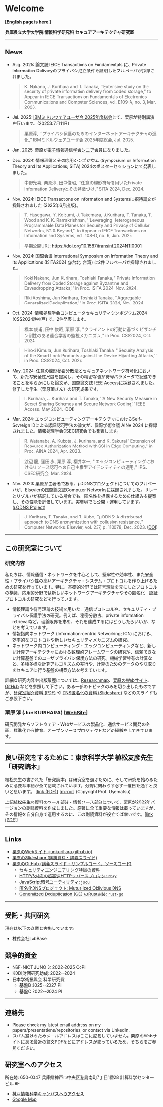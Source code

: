 # Welcome

[**[English page is here.]**](./en.md)

<!-- <div align="center"> -->
<!-- <img src="./images/logo.png" width="300" text="Logo 2020"> -->
<!-- </div> -->

**兵庫県立大学大学院 情報科学研究科 セキュアアーキテクチャ研究室**

---

## News

- Aug. 2025: 論文誌 IEICE Transactions on Fundamentals に、Private Information Deliveryのプライバシ成立条件を証明したフルペーパが採録されました。

  > K. Nakano, J. Kurihara and T. Tanaka, ``Extensive study on the security of private information delivery from coded storage,'' to Appear in IEICE Transactions on Fundamentals of Electronics, Communications and Computer Sciences, vol. E109-A, no. 3, Mar. 2026.

- Jul. 2025: [IBMミドルウェアユーザ会 2025年度総会](https://jimuc.connpass.com/event/360581/)にて、栗原が特別講演を行います。(2025年7月11日)

  > 栗原淳, ``プライバシ保護のためのインターネットアーキテクチャの進化,'' IBMミドルウェアユーザ会 2025年度総会, Jul. 2025.

- Jan. 2025: 栗原が[電子情報通信学会シニア会員](https://www.ieice.org/jpn/senior/senior_member24.html)になりました。

- Dec. 2024: 情報理論とその応用シンポジウム (Symposium on Information Theory and Its Applications; SITA) 2024のポスターセッションにて発表しました。

  > 中野光喜, 栗原淳, 田中俊昭, ``任意の線形符号を用いたPrivate Information Deliveryとその特徴づけ,'' SITA 2024, Dec. 2024.

- Nov. 2024: IEICE Transactions on Information and Systemsに招待論文が採録されました (2025年6月出版)。

  > T. Hasegawa, Y. Koizumi, J. Takemasa, J.Kurihara, T. Tanaka, T. Wood and K. K. Ramakrishnan, ''Leveraging Heterogeneous Programmable Data Planes for Security and Privacy of Cellular Networks, 5G & Beyond,'' to Appear in IEICE Transactions on Information and Systems, vol. 108-D, no. 6, Jun. 2025

  > 早期公開URL: https://doi.org/10.1587/transinf.2024NTI0001

- Nov. 2024: 国際会議 International Symposium on Information Theory and Its Applications (ISITA2024 @台北, 台湾) に2件フルペーパが採録されました。

  > Koki Nakano, Jun Kurihara, Toshiaki Tanaka, ''Private Information Delivery from Coded Storage against Byzantine and Eavesdropping Attacks,'' in Proc. ISITA 2024, Nov. 2024.

  > Riki Aoshima, Jun Kurihara, Toshiaki Tanaka, ``Aggregable Generalized Deduplication,'' in Proc. ISITA 2024, Nov. 2024.

- Oct. 2024: 情報処理学会コンピュータセキュリティシンポジウム2024 (CSS2024@神戸) で、2件発表します。

  > 橋本 俊甫, 田中 俊昭, 栗原 淳, ''クライアントの行動に基づくビザンチン耐性のある連合学習の監視メカニズム,'' in Proc. CSS2024, Oct. 2024

  > Hiroki Kimura, Jun Kurihara, Toshiaki Tanaka, ''Security Analysis of the Smart Lock Products against the Device Hijacking Attacks,'' in Proc. CSS2024, Oct. 2024

- May. 2024: 任意の線形秘密分散法とセキュアネットワーク符号化において、新たな安全性尺度を提案し、その精密な値が符号パラメータで記述できることを明らかにした論文が、国際論文誌 IEEE Accessに採録されました。修了した学生（栗原頂さん）の研究成果です。

  > I. Kurihara, J. Kurihara and T. Tanaka, ''A New Security Measure in Secret Sharing Schemes and Secure Network Coding,'' IEEE Access, May 2024. ([DOI](https://doi.org/10.1109/ACCESS.2024.3401471))

- Mar. 2024: エッジコンピューティングアーキテクチャにおけるSelf-Sovreign IDによる認証認可手法の論文が、国際学術会議 AINA 2024 に採録されました。情報処理学会CSEC研究会でも発表します。
  > R. Watanabe, A. Kubota, J. Kurihara, and K. Sakurai ''Extension of Resource Authorization Method with SSI in Edge Computing,'' in Proc. AINA 2024, Apr. 2023.

  > 渡辺 龍, 窪田 歩, 栗原 淳, 櫻井幸一, ''エッジコンピューティングにおけるリソース認可への自己主権型アイデンティティの適用,'' IPSJ CSEC研究会, Mar. 2024.

- Nov. 2023: 栗原が主著者である、&mu;ODNSプロジェクトについてのフルペーパが、Elsevierの国際論文誌Computer Networksに採録されました。リレーとリゾルバが結託している場合でも、匿名性を担保するための仕組みを提案し、その性能を評価しています。実環境でも公開・運用しています。([&mu;ODNS Project](https://junkurihara.github.io/dns))

  > J. Kurihara, T. Tanaka, and T. Kubo, ``&mu;ODNS: A distributed approach to DNS anonymization with collusion resistance,'' Computer Networks, Elsevier, vol. 237, p. 110078, Dec. 2023. ([DOI](https://doi.org/10.1016/j.comnet.2023.110078))

---

## この研究室について

### 研究内容

私たちは、情報通信・ネットワークを中心として、堅牢性や効率性、また安全性・プライバシ性の高いアーキテクチャ・システム・プロトコルを作り上げるための研究を行っています。特に、基礎的分野では符号理論を元にしたプロトコルの構築、応用的分野では新しいネットワークアーキテクチャやその匿名化・認証プロトコルの研究などを行っています。

- 情報理論や符号理論の技術を用いた、通信プロトコルや、セキュリティ・プライバシ保護手法の研究。例えば、秘密分散法、private information retrievalなど。理論限界を求め、それを達成するにはどうしたらいいか、などを考えています。
- 情報指向ネットワーク (Information-centric Networking; ICN) における、効率的なプロトコルや新しいセキュリティメカニズムの研究。
- ネットワーク内コンピューティング・エッジコンピューティングなど、新しい計算アーキテクチャにおける数理的フレームワークの研究や、信頼できない計算基盤でのユーザプライバシ保護方法の研究。機械学習特有の計算など、多種多様な計算アルゴリズムの実行や、計算のためのデータのやり取りをセキュアに行う基盤の構築方法を考えています。

詳細な研究内容や出版履歴については、[Researchmap](https://researchmap.jp/junkurihara)、[栗原のWebサイト](https://junkurihara.github.io)、[GitHub](https://github.com/junkurihara) などを参照して下さい。ある一部のトピックのみを切り出したものですが、[研究室紹介資料 (PDF)](../repo/lab-info-20200326.pdf) や [DNS匿名化の資料 (Slideshare)](https://www.slideshare.net/slideshow/mutualized-oblivious-dns-odns-hiding-a-tree-in-the-wild-forest-249693576/249693576) などのスライドもご参照下さい。

### 栗原 淳 (Jun KURIHARA) [[WebSite](https://junkurihara.github.io)]

研究開発からソフトウェア・Webサービスの製品化、通信サービス開発の企画、標準化から教育、オープンソースプロジェクトなどの経験をしてきています。

---

## 良い研究をするために：東京科学大学 植松友彦先生 「研究読本」

植松先生の書かれた「研究読本」は研究室を選ぶために、そして研究を始めるために必要な事柄が全て記載されています。分野に関わらず必ず一度目を通すと良いと思います。 [[link (PDF)](http://www.it.ce.titech.ac.jp/uyematsu/howtoresearch.pdf)] [[mirror](../repo/howtoresearch.pdf)] (Copyright Prof. Uyematsu)

上記植松先生の資料のツール部分・情報ソース部分について、栗原が2022年バージョンの副読資料を作成しました。原著に全て重要な情報は載っていますが、その情報を自分自身で運用するのに、この副読資料が役立てば幸いです。[[link (PDF)](../repo/htr2022.pdf)]

---

## Links

<!-- - [**この研究室について**](./ja/about.md) -->
<!-- - [**この研究室へ所属を希望する学生の方々へ**](./ja/to-students.md) -->
<!-- - [研究指南書リスト](./ja/research-guides.md) -->
<!-- - [研究室でのエンジニアリング (研究やソフトウェア開発) の環境準備](./ja/engineering-env.md) -->
<!-- - 栗原の活動の参考: -->
- [栗原のWebサイト (junkurihara.github.io)](https://junkurihara.github.io/)
- [栗原のSlideshare (講演資料・講義スライド)](https://www.slideshare.net/JunKurihara2)
- [栗原のGitHub (講義スライド・サンプルコード、ソースコード)](https://github.com/junkurihara)
  - [セキュリティエンジニアリング特論の資料](https://github.com/junkurihara/lecture-security_engineering)
  - [HTTP/3対応の超高速HTTPリバースプロキシ: `rpxy`](https://github.com/junkurihara/rust-rpxy)
  - [JavaScript暗号ユーティリティ: `jscu`](https://github.com/junkurihara/jscu)
  - [匿名化DNSプロジェクト: Mutualized Oblivious DNS](https://junkurihara.github.io/dns/)
  - [Generalized Deduplication (GD) のRust実装: `rust-gd`](https://github.com/junkurihara/rust-gd)

---

## 受託・共同研究

現在は以下の企業と実施しています。

- 株式会社LabBase

## 競争的資金

- NSF-NICT JUNO 3: 2022-2025 CoPI
- KDDI財団研究助成: 2022--2024
- 日本学術振興会 科学研究費
  - 基盤B 2025--2027 PI
  - 基盤C 2022--2024 PI

---

## 連絡先

- Please check my latest email address on my papers/presentations/repositories, or contact via LinkedIn.
- スパム避けのためメールアドレスはここに記載していません。栗原のWebサイトにある最近の論文PDFなどにアドレスが載っているため、そちらをご参照ください。

## 研究室へのアクセス

所在地: 650-0047 兵庫県神戸市中央区港島南町7丁目1番28 計算科学センタービル 6F

- [神戸情報科学キャンパスへのアクセス](https://www.u-hyogo.ac.jp/campuslife/access/campus06.html)
- [Google Map](https://goo.gl/maps/K5GnaLVAoKssnBkp7)
